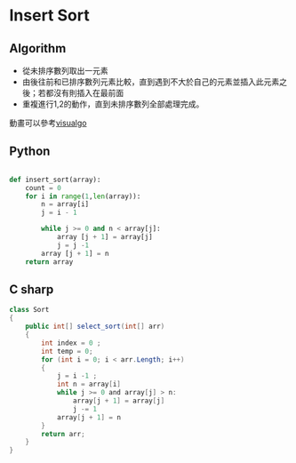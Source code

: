 # Insert Sort


## Algorithm 
<ul>
    <li>從未排序數列取出一元素</li>
    <li>由後往前和已排序數列元素比較，直到遇到不大於自己的元素並插入此元素之後；若都沒有則插入在最前面</li>
    <li>重複進行1,2的動作，直到未排序數列全部處理完成。</li>
</ul>

動畫可以參考<a href ="https://visualgo.net/en/sorting">visualgo </a>


## Python




``` python

def insert_sort(array):
    count = 0 
    for i in range(1,len(array)): 
        n = array[i]
        j = i - 1

        while j >= 0 and n < array[j]:            
            array [j + 1] = array[j]
            j = j -1        
        array [j + 1] = n         
    return array   
```


## C sharp

``` csharp
class Sort
{
    public int[] select_sort(int[] arr)
    {
        int index = 0 ;
        int temp = 0;
        for (int i = 0; i < arr.Length; i++)
        {
            j = i -1 ;
            int n = array[i]
            while j >= 0 and array[j] > n:
                array[j + 1] = array[j]
                j -= 1
            array[j + 1] = n
        }
        return arr;
    }       
}
```










